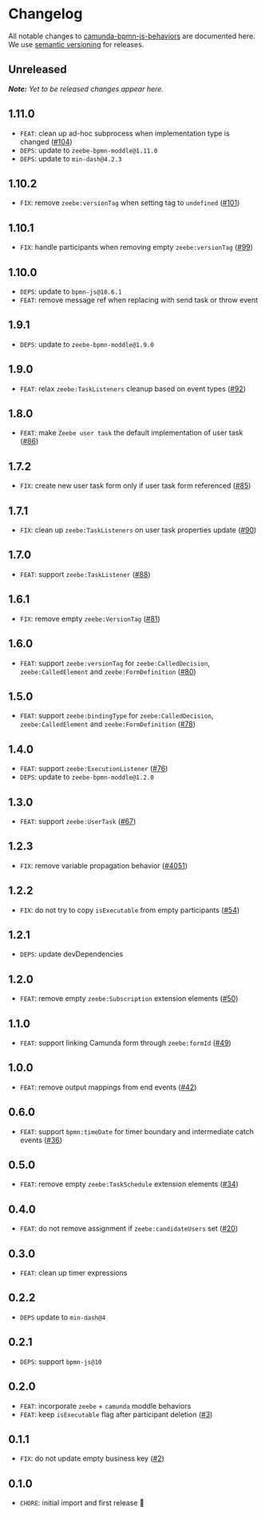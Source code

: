 # Changelog

All notable changes to [camunda-bpmn-js-behaviors](https://github.com/camunda/camunda-bpmn-js-behaviors) are documented here. We use [semantic versioning](http://semver.org/) for releases.

## Unreleased

___Note:__ Yet to be released changes appear here._

## 1.11.0

* `FEAT`: clean up ad-hoc subprocess when implementation type is changed ([#104](https://github.com/camunda/camunda-bpmn-js-behaviors/pull/104))
* `DEPS`: update to `zeebe-bpmn-moddle@1.11.0`
* `DEPS`: update to `min-dash@4.2.3`

## 1.10.2

* `FIX`: remove `zeebe:versionTag` when setting tag to `undefined` ([#101](https://github.com/camunda/camunda-bpmn-js-behaviors/pull/101))

## 1.10.1

* `FIX`: handle participants when removing empty `zeebe:versionTag` ([#99](https://github.com/camunda/camunda-bpmn-js-behaviors/pull/99))

## 1.10.0

* `DEPS`: update to `bpmn-js@18.6.1`
* `FEAT`: remove message ref when replacing with send task or throw event

## 1.9.1

* `DEPS`: update to `zeebe-bpmn-moddle@1.9.0`

## 1.9.0

* `FEAT`: relax `zeebe:TaskListeners` cleanup based on event types ([#92](https://github.com/camunda/camunda-bpmn-js-behaviors/pull/92))

## 1.8.0

* `FEAT`: make `Zeebe user task` the default implementation of user task ([#86](https://github.com/camunda/camunda-bpmn-js-behaviors/pull/86))

## 1.7.2

* `FIX`: create new user task form only if user task form referenced ([#85](https://github.com/camunda/camunda-bpmn-js-behaviors/pull/85))

## 1.7.1

* `FIX`: clean up `zeebe:TaskListeners` on user task properties update ([#90](https://github.com/camunda/camunda-bpmn-js-behaviors/pull/90))

## 1.7.0

* `FEAT`: support `zeebe:TaskListener` ([#88](https://github.com/camunda/camunda-bpmn-js-behaviors/pull/88))

## 1.6.1

* `FIX`: remove empty `zeebe:VersionTag` ([#81](https://github.com/camunda/camunda-bpmn-js-behaviors/pull/81))

## 1.6.0

* `FEAT`: support `zeebe:versionTag` for `zeebe:CalledDecision`, `zeebe:CalledElement` and `zeebe:FormDefinition` ([#80](https://github.com/camunda/camunda-bpmn-js-behaviors/pull/80))

## 1.5.0

* `FEAT`: support `zeebe:bindingType` for `zeebe:CalledDecision`, `zeebe:CalledElement` and `zeebe:FormDefinition` ([#78](https://github.com/camunda/camunda-bpmn-js-behaviors/pull/78))

## 1.4.0

* `FEAT`: support `zeebe:ExecutionListener` ([#76](https://github.com/camunda/camunda-bpmn-js-behaviors/pull/76))
* `DEPS`: update to `zeebe-bpmn-moddle@1.2.0`

## 1.3.0

* `FEAT`: support `zeebe:UserTask` ([#67](https://github.com/camunda/camunda-bpmn-js-behaviors/pull/67))

## 1.2.3

* `FIX`: remove variable propagation behavior ([#4051](https://github.com/camunda/camunda-modeler/issues/4051))

## 1.2.2

* `FIX`: do not try to copy `isExecutable` from empty participants ([#54](https://github.com/camunda/camunda-bpmn-js-behaviors/pull/54))

## 1.2.1

* `DEPS`: update devDependencies

## 1.2.0

* `FEAT`: remove empty `zeebe:Subscription` extension elements ([#50](https://github.com/camunda/camunda-bpmn-js-behaviors/pull/50))

## 1.1.0

* `FEAT`: support linking Camunda form through `zeebe:formId` ([#49](https://github.com/camunda/camunda-bpmn-js-behaviors/pull/49))

## 1.0.0

* `FEAT`: remove output mappings from end events ([#42](https://github.com/camunda/camunda-bpmn-js-behaviors/pull/42))

## 0.6.0

* `FEAT`: support `bpmn:timeDate` for timer boundary and intermediate catch events ([#36](https://github.com/camunda/camunda-bpmn-js-behaviors/pull/36))

## 0.5.0

* `FEAT`: remove empty `zeebe:TaskSchedule` extension elements ([#34](https://github.com/camunda/camunda-bpmn-js-behaviors/pull/34))

## 0.4.0

* `FEAT`: do not remove assignment if `zeebe:candidateUsers` set ([#20](https://github.com/camunda/camunda-bpmn-js-behaviors/pull/20))

## 0.3.0

* `FEAT`: clean up timer expressions

## 0.2.2

* `DEPS` update to `min-dash@4`

## 0.2.1

* `DEPS`: support `bpmn-js@10`

## 0.2.0

* `FEAT`: incorporate `zeebe` + `camunda` moddle behaviors
* `FEAT`: keep `isExecutable` flag after participant deletion ([#3](https://github.com/camunda/camunda-bpmn-js-behaviors/pull/3))

## 0.1.1

* `FIX`: do not update empty business key ([#2](https://github.com/camunda/camunda-bpmn-js-behaviors/pull/2))

## 0.1.0

* `CHORE`: initial import and first release 🎉
